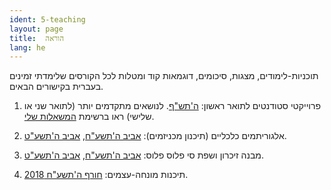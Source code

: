 ```yaml
---
ident: 5-teaching
layout: page
title:  הוראה
lang: he
---
```


תוכניות-לימודים, מצגות, סיכומים, דוגמאות קוד ומטלות לכל הקורסים שלימדתי זמינים בעברית בקישורים הבאים.

1. פרוייקטי סטודנטים לתואר ראשון: [ה'תש"ף][projects5780]. לנושאים מתקדמים יותר (לתואר שני או שלישי) ראו ברשימת 
 [המשאלות שלי](/pages/en/wishlist/).

1. אלגוריתמים כלכליים (תיכנון מכניזמים): [אביב ה'תשע"ח][alg5778], [אביב ה'תשע"ט][alg5779].

1. מבנה זיכרון ושפת סי פלוס פלוס: [אביב ה'תשע"ח][cpp5778],  [אביב ה'תשע"ט][cpp5779].

1. תיכנות מונחה-עצמים:  [חורף ה'תשע"ח 2018][oop5778].


[projects5780]: https://github.com/erelsgl-at-ariel/projects-5780
[oop5778]: https://github.com/erelsgl-at-ariel/oop-5778
[alg5778]: https://github.com/erelsgl-at-ariel/algorithms2m-5778
[cpp5778]: https://github.com/erelsgl-at-ariel/cpp-5778
[cpp5779]: https://github.com/erelsgl/ariel-cpp-5779
[alg5779]: https://github.com/erelsgl/ariel-algorithms-5779
[sympy]: https://www.sympy.org/en/index.html


